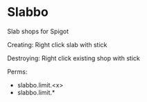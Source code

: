 # Slabbo
Slab shops for Spigot

Creating: Right click slab with stick

Destroying: Right click existing shop with stick

Perms:

- slabbo.limit.\<x>
- slabbo.limit.*